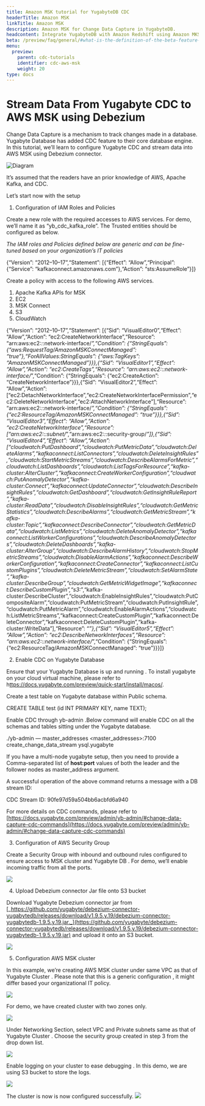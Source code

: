```yaml
---
title: Amazon MSK tutorial for YugabyteDB CDC
headerTitle: Amazon MSK
linkTitle: Amazon MSK
description: Amazon MSK for Change Data Capture in YugabyteDB.
headcontent: Integrate YugabyteDB with Amazon Redshift using Amazon MKS and Debezium connector
beta: /preview/faq/general/#what-is-the-definition-of-the-beta-feature-tag
menu:
  preview:
    parent: cdc-tutorials
    identifier: cdc-aws-msk
    weight: 20
type: docs
---
```


# Stream Data From Yugabyte CDC to AWS MSK using Debezium

Change Data Capture is a mechanism to track changes made in a database. Yugabyte Database has  added CDC feature to their core database engine. In this tutorial, we’ll learn to configure Yugabyte CDC and stream data into AWS MSK using Debezium connector.

![Diagram](/images/explore/cdc/aws_msk_images/architecture.jpg)

It’s assumed that the readers have an prior knowledge of AWS, Apache Kafka, and CDC.

Let’s start now with the setup

1.  Configuration of IAM Roles and Policies

Create a new role with the required accesses to AWS services. For demo, we’ll name it as “yb_cdc_kafka_role”. The Trusted entities should be configured as below.

_The IAM roles and Policies defined below are generic and can be fine-tuned based on your organization’s IT policies_

{“Version”: “2012–10–17”,“Statement”: [{“Effect”: “Allow”,“Principal”: {“Service”: “kafkaconnect.amazonaws.com”},“Action”: “sts:AssumeRole”}]}

Create a policy with access to the following AWS services.

1.  Apache Kafka APIs for MSK
2.  EC2
3.  MSK Connect
4.  S3
5.  CloudWatch

{“Version”: “2012–10–17”,“Statement”: [{“Sid”: “VisualEditor0”,“Effect”: “Allow”,“Action”: “ec2:CreateNetworkInterface”,“Resource”: “arn:aws:ec2:*:*:network-interface/*”,“Condition”: {“StringEquals”: {“aws:RequestTag/AmazonMSKConnectManaged”: “true”},“ForAllValues:StringEquals”: {“aws:TagKeys”: “AmazonMSKConnectManaged”}}},{“Sid”: “VisualEditor1”,“Effect”: “Allow”,“Action”: “ec2:CreateTags”,“Resource”: “arn:aws:ec2:*:*:network-interface/*”,“Condition”: {“StringEquals”: {“ec2:CreateAction”: “CreateNetworkInterface”}}},{“Sid”: “VisualEditor2”,“Effect”: “Allow”,“Action”: [“ec2:DetachNetworkInterface”,“ec2:CreateNetworkInterfacePermission”,“ec2:DeleteNetworkInterface”,“ec2:AttachNetworkInterface”],“Resource”: “arn:aws:ec2:*:*:network-interface/*”,“Condition”: {“StringEquals”: {“ec2:ResourceTag/AmazonMSKConnectManaged”: “true”}}},{“Sid”: “VisualEditor3”,“Effect”: “Allow”,“Action”: “ec2:CreateNetworkInterface”,“Resource”: [“arn:aws:ec2:*:*:subnet/*”,“arn:aws:ec2:*:*:security-group/*”]},{“Sid”: “VisualEditor4”,“Effect”: “Allow”,“Action”: [“cloudwatch:PutDashboard”,“cloudwatch:PutMetricData”,“cloudwatch:DeleteAlarms”,“kafkaconnect:ListConnectors”,“cloudwatch:DeleteInsightRules”,“cloudwatch:StartMetricStreams”,“cloudwatch:DescribeAlarmsForMetric”,“cloudwatch:ListDashboards”,“cloudwatch:ListTagsForResource”,“kafka-cluster:AlterCluster”,“kafkaconnect:CreateWorkerConfiguration”,“cloudwatch:PutAnomalyDetector”,“kafka-cluster:Connect”,“kafkaconnect:UpdateConnector”,“cloudwatch:DescribeInsightRules”,“cloudwatch:GetDashboard”,“cloudwatch:GetInsightRuleReport”,“kafka-cluster:ReadData”,“cloudwatch:DisableInsightRules”,“cloudwatch:GetMetricStatistics”,“cloudwatch:DescribeAlarms”,“cloudwatch:GetMetricStream”,“kafka-cluster:*Topic*”,“kafkaconnect:DescribeConnector”,“cloudwatch:GetMetricData”,“cloudwatch:ListMetrics”,“cloudwatch:DeleteAnomalyDetector”,“kafkaconnect:ListWorkerConfigurations”,“cloudwatch:DescribeAnomalyDetectors”,“cloudwatch:DeleteDashboards”,“kafka-cluster:AlterGroup”,“cloudwatch:DescribeAlarmHistory”,“cloudwatch:StopMetricStreams”,“cloudwatch:DisableAlarmActions”,“kafkaconnect:DescribeWorkerConfiguration”,“kafkaconnect:CreateConnector”,“kafkaconnect:ListCustomPlugins”,“cloudwatch:DeleteMetricStream”,“cloudwatch:SetAlarmState”,“kafka-cluster:DescribeGroup”,“cloudwatch:GetMetricWidgetImage”,“kafkaconnect:DescribeCustomPlugin”,“s3:*”,“kafka-cluster:DescribeCluster”,“cloudwatch:EnableInsightRules”,“cloudwatch:PutCompositeAlarm”,“cloudwatch:PutMetricStream”,“cloudwatch:PutInsightRule”,“cloudwatch:PutMetricAlarm”,“cloudwatch:EnableAlarmActions”,“cloudwatch:ListMetricStreams”,“kafkaconnect:CreateCustomPlugin”,“kafkaconnect:DeleteConnector”,“kafkaconnect:DeleteCustomPlugin”,“kafka-cluster:WriteData”],“Resource”: “*”},{“Sid”: “VisualEditor5”,“Effect”: “Allow”,“Action”: “ec2:DescribeNetworkInterfaces”,“Resource”: “arn:aws:ec2:*:*:network-interface/*”,“Condition”: {“StringEquals”: {“ec2:ResourceTag/AmazonMSKConnectManaged”: “true”}}}]}

2. Enable CDC on Yugabyte Database

Ensure that your Yugabyte Database is up and running . To install yugabyte on your cloud virtual machine, please refer to h[ttps://docs.yugabyte.com/preview/quick-start/install/macos/](https://docs.yugabyte.com/preview/quick-start/install/macos/).

Create a test table on Yugabyte database within Public schema.

CREATE TABLE test (id INT PRIMARY KEY, name TEXT);

Enable CDC through yb-admin .Below command will enable CDC on all the schemas and tables sitting under the Yugabyte database.

./yb-admin — master_addresses <master_addresses>:7100 create_change_data_stream ysql.yugabyte

If you have a multi-node yugabyte setup, then you need to provide a Comma-separated list of  **host:port**  values of both the leader and the follower nodes as master_address argument.

A successful operation of the above command returns a message with a DB stream ID:

CDC Stream ID: 90fe97d59a504bb6acbfd6a940

For more details on CDC commands, please refer to  [https://docs.yugabyte.com/preview/admin/yb-admin/#change-data-capture-cdc-commands](https://docs.yugabyte.com/preview/admin/yb-admin/#change-data-capture-cdc-commands)

3. Configuration of AWS Security Group

Create a Security Group with inbound and outbound rules configured to ensure access to MSK cluster and Yugabyte DB . For demo, we’ll enable incoming traffic from all the ports.

![](https://miro.medium.com/v2/resize:fit:700/0*GCIXUAlFVQbvCNpX)

4. Upload Debezium connector Jar file onto S3 bucket

Download Yugabyte Debezium connector jar from  [_https://github.com/yugabyte/debezium-connector-yugabytedb/releases/download/v1.9.5.y.19/debezium-connector-yugabytedb-1.9.5.y.19.jar._](https://github.com/yugabyte/debezium-connector-yugabytedb/releases/download/v1.9.5.y.19/debezium-connector-yugabytedb-1.9.5.y.19.jar)  and upload it onto an S3 bucket.

![](https://miro.medium.com/v2/resize:fit:700/0*gk4kNo4roN6w1aSJ)

5. Configuration AWS MSK cluster

In this example, we’re creating AWS MSK cluster under same VPC as that of Yugabyte Cluster . Please note that this is a generic configuration , it might differ based your organizational IT policy.

![](https://miro.medium.com/v2/resize:fit:700/0*zcTnuwYjgMLYZszE)

For demo, we have created cluster with two zones only.

![](https://miro.medium.com/v2/resize:fit:700/0*vwLr8-tZqsxGuvuO)

Under Networking Section, select VPC and Private subnets same as that of Yugabyte Cluster . Choose the security group created in step 3 from the drop down list.

![](https://miro.medium.com/v2/resize:fit:700/0*PMGfUb7LB7CjtM1C)

Enable logging on your cluster to ease debugging . In this demo, we are using S3 bucket to store the logs.

![](https://miro.medium.com/v2/resize:fit:700/0*MOv37Ars6QWVPPiv)

The cluster is now is now configured successfully.
![](https://miro.medium.com/v2/resize:fit:700/0*1_esGoZGOpGwHnDD)